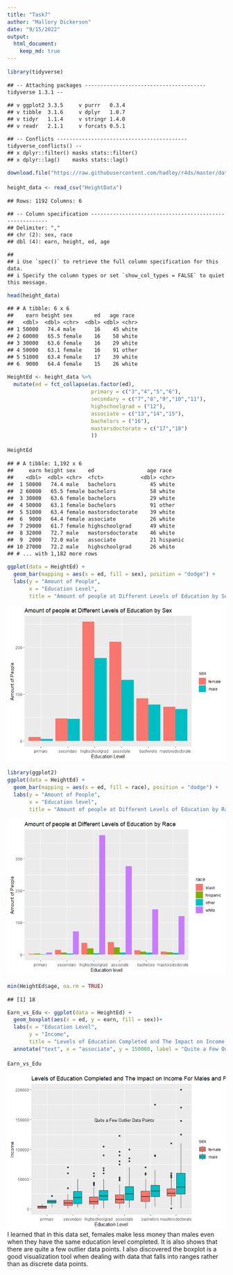 ```yaml
---
title: "Task7"
author: "Mallory Dickerson"
date: "9/15/2022"
output: 
  html_document:
    keep_md: true
---
```







```r
library(tidyverse)
```

```
## -- Attaching packages --------------------------------------- tidyverse 1.3.1 --
```

```
## v ggplot2 3.3.5     v purrr   0.3.4
## v tibble  3.1.6     v dplyr   1.0.7
## v tidyr   1.1.4     v stringr 1.4.0
## v readr   2.1.1     v forcats 0.5.1
```

```
## -- Conflicts ------------------------------------------ tidyverse_conflicts() --
## x dplyr::filter() masks stats::filter()
## x dplyr::lag()    masks stats::lag()
```

```r
download.file("https://raw.githubusercontent.com/hadley/r4ds/master/data/heights.csv", "HeightData")

height_data <- read_csv("HeightData")
```

```
## Rows: 1192 Columns: 6
```

```
## -- Column specification --------------------------------------------------------
## Delimiter: ","
## chr (2): sex, race
## dbl (4): earn, height, ed, age
```

```
## 
## i Use `spec()` to retrieve the full column specification for this data.
## i Specify the column types or set `show_col_types = FALSE` to quiet this message.
```

```r
head(height_data)
```

```
## # A tibble: 6 x 6
##    earn height sex       ed   age race 
##   <dbl>  <dbl> <chr>  <dbl> <dbl> <chr>
## 1 50000   74.4 male      16    45 white
## 2 60000   65.5 female    16    58 white
## 3 30000   63.6 female    16    29 white
## 4 50000   63.1 female    16    91 other
## 5 51000   63.4 female    17    39 white
## 6  9000   64.4 female    15    26 white
```

```r
HeightEd <- height_data %>%
  mutate(ed = fct_collapse(as.factor(ed),
                           primary = c("3","4","5","6"),
                           secondary = c("7","8","9","10","11"),
                           highschoolgrad = ("12"),
                           associate = c("13","14","15"),
                           bachelors = ("16"),
                           mastorsdoctorate = c("17","18")
                           ))
  
HeightEd                           
```

```
## # A tibble: 1,192 x 6
##     earn height sex    ed                 age race    
##    <dbl>  <dbl> <chr>  <fct>            <dbl> <chr>   
##  1 50000   74.4 male   bachelors           45 white   
##  2 60000   65.5 female bachelors           58 white   
##  3 30000   63.6 female bachelors           29 white   
##  4 50000   63.1 female bachelors           91 other   
##  5 51000   63.4 female mastorsdoctorate    39 white   
##  6  9000   64.4 female associate           26 white   
##  7 29000   61.7 female highschoolgrad      49 white   
##  8 32000   72.7 male   mastorsdoctorate    46 white   
##  9  2000   72.0 male   associate           21 hispanic
## 10 27000   72.2 male   highschoolgrad      26 white   
## # ... with 1,182 more rows
```



```r
ggplot(data = HeightEd) +
  geom_bar(mapping = aes(x = ed, fill = sex), position = "dodge") +
  labs(y = "Amount of People",
       x = "Education Level",
       title = "Amount of people at Different Levels of Education by Sex")
```

![](Task7stuff_files/figure-html/sexVSedu-1.png)<!-- -->


```r
library(ggplot2)
ggplot(data = HeightEd) +
  geom_bar(mapping = aes(x = ed, fill = race), position = "dodge") +
  labs(y = "Amount of People",
       x = "Education level",
       title = "Amount of people at Different Levels of Education by Race")
```

![](Task7stuff_files/figure-html/eduVSrace-1.png)<!-- -->



```r
min(HeightEd$age, na.rm = TRUE)
```

```
## [1] 18
```

```r
Earn_vs_Edu <- ggplot(data = HeightEd) +
  geom_boxplot(aes(x = ed, y = earn, fill = sex))+
  labs(x = "Education Level",
       y = "Income",
       title = "Levels of Education Completed and The Impact on Income For Males and Females") +
  annotate("text", x = "associate", y = 150000, label = "Quite a Few Outlier Data Points", size = 3.5)
               
Earn_vs_Edu
```

![](Task7stuff_files/figure-html/earnVSedu-1.png)<!-- -->
I learned that in this data set, females make less money than males even when they have the same education level completed. It is also shows that there are quite a few outlier data points. I also discovered the boxplot is a good visualization tool when dealing with data that falls into ranges rather than as discrete data points. 
